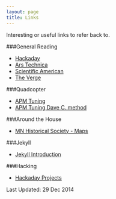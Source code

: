 ```yaml
---
layout: page
title: Links
---
```


Interesting or useful links to refer back to.

###General Reading
* [Hackaday](http://hackaday.com/)
* [Ars Technica](http://arstechnica.com/)
* [Scientific American](http://www.scientificamerican.com/)
* [The Verge](http://www.theverge.com/)


###Quadcopter
* [APM Tuning](http://copter.ardupilot.com/wiki/tuning/)
* [APM Tuning Dave C. method](http://diydrones.com/forum/topics/arducopter-tuning-guide)


###Around the House
* [MN Historical Society - Maps](http://collections.mnhs.org/maps/)


###Jekyll
* [Jekyll Introduction](http://jekyllbootstrap.com/usage/jekyll-quick-start.html)


###Hacking
* [Hackaday Projects](http://hackaday.io/projects)

Last Updated: 29 Dec 2014